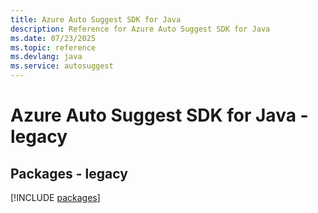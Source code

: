 ```yaml
---
title: Azure Auto Suggest SDK for Java
description: Reference for Azure Auto Suggest SDK for Java
ms.date: 07/23/2025
ms.topic: reference
ms.devlang: java
ms.service: autosuggest
---
```

# Azure Auto Suggest SDK for Java - legacy
## Packages - legacy
[!INCLUDE [packages](auto-suggest-index.md)]